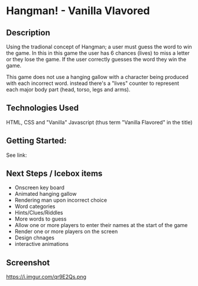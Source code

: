 # Hangman! - Vanilla Vlavored

## Description
Using the tradional concept of Hangman; a user must guess the word to win the game. In this in this game the user has 6 chances (lives) to miss a letter or they lose the game. If the user correctly guesses the word they win the game.

This game does not use a hanging gallow with a character being produced with each incorrect word. instead there's a "lives" counter to represent each major body part (head, torso, legs and arms).

## Technologies Used
HTML, CSS and "Vanilla" Javascript (thus term "Vanilla Flavored" in the title)

## Getting Started:
See link: 

## Next Steps / Icebox items
- Onscreen key board
- Animated hanging gallow 
- Rendering man upon incorrect choice
- Word categories
- Hints/Clues/Riddles
- More words to guess
- Allow one or more players to enter their names at the start of the game
- Render one or more players on the screen
- Design chnages
- interactive animations

## Screenshot
https://i.imgur.com/qr9E2Qs.png
